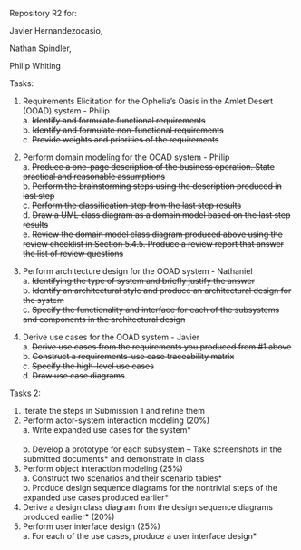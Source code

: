 Repository R2 for:

Javier Hernandezocasio,

Nathan Spindler,

Philip Whiting

Tasks:

1. Requirements Elicitation for the Ophelia’s Oasis in the Amlet Desert (OOAD) system - Philip  
  a. <s>Identify and formulate functional requirements</s>  
  b. <s>Identify and formulate non-functional requirements</s>  
  c. <s>Provide weights and priorities of the requirements</s>  
  
2. Perform domain modeling for the OOAD system - Philip  
  a. <s>Produce a one-page description of the business operation. State practical and reasonable assumptions</s>  
  b. <s>Perform the brainstorming steps using the description produced in last step</s>  
  c. <s>Perform the classification step from the last step results</s>  
  d. <s>Draw a UML class diagram as a domain model based on the last step results</s>  
  e. <s>Review the domain model class diagram produced above using the review checklist in Section 5.4.5. Produce a review report that answer the list of review questions</s>  

3. Perform architecture design for the OOAD system - Nathaniel  
  a. <s>Identifying the type of system and briefly justify the answer</s>  
  b. <s>Identify an architectural style and produce an architectural design for the system</s>  
  c. <s>Specify the functionality and interface for each of the subsystems and components in the architectural design</s>  

4. Derive use cases for the OOAD system - Javier  
  a. <s>Derive use cases from the requirements you produced from #1 above</s>  
  b. <s>Construct a requirements-use case traceability matrix</s>  
  c. <s>Specify the high-level use cases</s>  
  d. <s>Draw use case diagrams</s>  

Tasks 2:

1. Iterate the steps in Submission 1 and refine them
2. Perform actor-system interaction modeling (20%)<br>
  a. Write expanded use cases for the system*<br>  
  b. Develop a prototype for each subsystem – Take screenshots in the submitted documents* and demonstrate in class
3. Perform object interaction modeling (25%)<br>
  a. Construct two scenarios and their scenario tables* <br> 
  b. Produce design sequence diagrams for the nontrivial steps of the expanded use cases produced earlier*
4. Derive a design class diagram from the design sequence diagrams produced earlier* (20%)
5. Perform user interface design (25%)<br>
  a. For each of the use cases, produce a user interface design*
